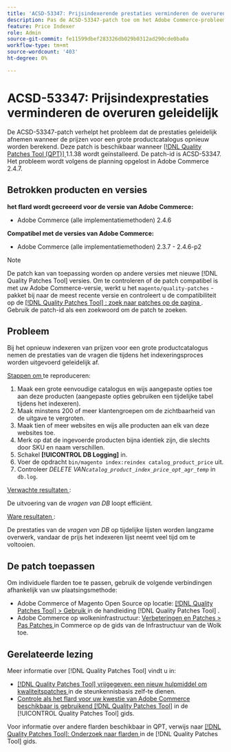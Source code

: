 ```yaml
---
title: 'ACSD-53347: Prijsindexerende prestaties verminderen de overuren geleidelijk.'
description: Pas de ACSD-53347-patch toe om het Adobe Commerce-probleem op te lossen, waarbij de prestaties geleidelijk afnemen bij het opnieuw indexeren van prijzen voor een grote productcatalogus.
feature: Price Indexer
role: Admin
source-git-commit: fe11599dbef283326db029b0312ad290cde0ba0a
workflow-type: tm+mt
source-wordcount: '403'
ht-degree: 0%

---
```


# ACSD-53347: Prijsindexprestaties verminderen de overuren geleidelijk

De ACSD-53347-patch verhelpt het probleem dat de prestaties geleidelijk afnemen wanneer de prijzen voor een grote productcatalogus opnieuw worden berekend. Deze patch is beschikbaar wanneer [[!DNL Quality Patches Tool (QPT)] ](https://experienceleague.adobe.com/en/docs/commerce-knowledge-base/kb/announcements/commerce-announcements/magento-quality-patches-released-new-tool-to-self-serve-quality-patches) 1.1.38 wordt geïnstalleerd. De patch-id is ACSD-53347. Het probleem wordt volgens de planning opgelost in Adobe Commerce 2.4.7.

## Betrokken producten en versies

**het flard wordt gecreeerd voor de versie van Adobe Commerce:**

* Adobe Commerce (alle implementatiemethoden) 2.4.6

**Compatibel met de versies van Adobe Commerce:**

* Adobe Commerce (alle implementatiemethoden) 2.3.7 - 2.4.6-p2

>[!NOTE]
>
>De patch kan van toepassing worden op andere versies met nieuwe [!DNL Quality Patches Tool] versies. Om te controleren of de patch compatibel is met uw Adobe Commerce-versie, werkt u het `magento/quality-patches` -pakket bij naar de meest recente versie en controleert u de compatibiliteit op de [[!DNL Quality Patches Tool] : zoek naar patches op de pagina ](https://experienceleague.adobe.com/tools/commerce-quality-patches/index.html) . Gebruik de patch-id als een zoekwoord om de patch te zoeken.

## Probleem

Bij het opnieuw indexeren van prijzen voor een grote productcatalogus nemen de prestaties van de vragen die tijdens het indexeringsproces worden uitgevoerd geleidelijk af.

<u> Stappen om </u> te reproduceren:

1. Maak een grote eenvoudige catalogus en wijs aangepaste opties toe aan deze producten (aangepaste opties gebruiken een tijdelijke tabel tijdens het indexeren).
1. Maak minstens 200 of meer klantengroepen om de zichtbaarheid van de uitgave te vergroten.
1. Maak tien of meer websites en wijs alle producten aan elk van deze websites toe.
1. Merk op dat de ingevoerde producten bijna identiek zijn, die slechts door SKU en naam verschillen.
1. Schakel **[!UICONTROL DB Logging]** in.
1. Voer de opdracht `bin/magento index:reindex catalog_product_price` uit.
1. Controleer *DELETE VAN`catalog_product_index_price_opt_agr_temp`* in `db.log`.

<u> Verwachte resultaten </u>:

De uitvoering van de *vragen van DB* loopt efficiënt.

<u> Ware resultaten </u>:

De prestaties van de *vragen van DB* op tijdelijke lijsten worden langzame overwerk, vandaar de prijs het indexeren lijst neemt veel tijd om te voltooien.

## De patch toepassen

Om individuele flarden toe te passen, gebruik de volgende verbindingen afhankelijk van uw plaatsingsmethode:

* Adobe Commerce of Magento Open Source op locatie: [[!DNL Quality Patches Tool]  > Gebruik ](/help/tools/quality-patches-tool/usage.md) in de handleiding [!DNL Quality Patches Tool] .
* Adobe Commerce op wolkeninfrastructuur: [ Verbeteringen en Patches > Pas Patches ](https://experienceleague.adobe.com/docs/commerce-cloud-service/user-guide/develop/upgrade/apply-patches.html) in Commerce op de gids van de Infrastructuur van de Wolk toe.

## Gerelateerde lezing

Meer informatie over [!DNL Quality Patches Tool] vindt u in:

* [[!DNL Quality Patches Tool]  vrijgegeven: een nieuw hulpmiddel om kwaliteitspatches ](https://experienceleague.adobe.com/en/docs/commerce-knowledge-base/kb/announcements/commerce-announcements/magento-quality-patches-released-new-tool-to-self-serve-quality-patches) in de steunkennisbasis zelf-te dienen.
* [ Controle als het flard voor uw kwestie van Adobe Commerce beschikbaar is gebruikend  [!DNL Quality Patches Tool]](/help/tools/quality-patches-tool/patches-available-in-qpt/check-patch-for-magento-issue-with-magento-quality-patches.md) in de [!UICONTROL Quality Patches Tool] gids.


Voor informatie over andere flarden beschikbaar in QPT, verwijs naar [[!DNL Quality Patches Tool]: Onderzoek naar flarden ](https://experienceleague.adobe.com/tools/commerce-quality-patches/index.html) in de [!DNL Quality Patches Tool] gids.
